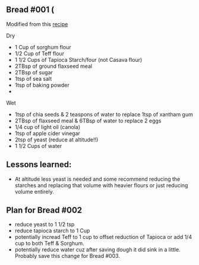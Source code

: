 ## Bread #001 (


Modified from this [recipe](https://www.fearlessdining.com/gluten-free-bread-machine-bread)

Dry
- 1 Cup of sorghum flour
- 1/2 Cup of Teff flour
- 1 1/2 Cups of Tapioca Starch/four (not Casava flour)
- 2TBsp of ground flaxseed meal
- 2TBsp of sugar
- 1tsp of sea salt
- 1tsp of baking powder 
- 

Wet
- 1tsp of chia seeds & 2 teaspons of water to replace 1tsp of xantham gum
- 2TBsp of flaxseed meal & 6TBsp of water to replace 2 eggs
- 1/4 cup of light oil (canola)
- 1tsp of apple cider vinegar
- 2tsp of yeast (reduce at altitude!!)
- 1 1/2 Cups of water



## Lessons learned:
- At altitude less yeast is needed and some recommend reducing the starches and replacing that volume with heavier flours or just reducing volume entirely.

## Plan for Bread #002
- reduce yeast to 1 1/2 tsp
- reduce tapioca starch to 1 Cup
- potentially incread Teff to 1 cup to offset reduction of Tapioca or add 1/4 cup to both Teff & Sorghum.
- potentially reduce water cuz after saving dough it did sink in a little. Probably save this change for Bread #003.
